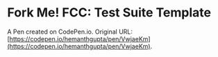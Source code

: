 # Fork Me! FCC: Test Suite Template

A Pen created on CodePen.io. Original URL: [https://codepen.io/hemanthgupta/pen/VwjaeKm](https://codepen.io/hemanthgupta/pen/VwjaeKm).


